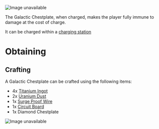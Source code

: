 ![Image unavailable](https://i.imgur.com/QvTOOVV.png)

The Galactic Chestplate, when charged, makes the player fully immune to damage at the cost of charge.

It can be charged within a [charging station](Charging-Station)

# Obtaining

## Crafting

A Galactic Chestplate can be crafted using the following items:
* 4x [Titanium Ingot](Titanium-Ingot)
* 2x [Uranium Dust](Uranium-Dust)
* 1x [Surge Proof Wire](Surge-Proof-Wire)
* 1x [Circuit Board](Circuit-Board)
* 1x Diamond Chestplate

![Image unavailable](https://i.imgur.com/90m2YCl.png)